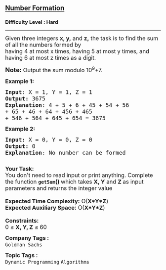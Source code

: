 <h2><a href="https://www.geeksforgeeks.org/problems/number-formation3506/1?page=1&difficulty=Hard&status=unsolved&sortBy=submissions">Number Formation</a></h2><h3>Difficulty Level : Hard</h3><hr><div class="problems_problem_content__Xm_eO"><p><span style="font-size:18px">Given three integers <strong>x, y,</strong> and <strong>z,</strong> the task is to find the sum of all the numbers formed by&nbsp;<br>
having 4 at most x times, having 5 at most y times, and having 6 at most z times as a digit.</span></p>

<p><span style="font-size:20px"><strong>Note: </strong></span><span style="font-size:18px">Output&nbsp;the sum modulo 10<sup>9</sup>+7.</span></p>

<p><span style="font-size:18px"><strong>Example 1:</strong></span></p>

<pre><span style="font-size:18px"><strong>Input</strong>: X = 1, Y = 1, Z = 1 
<strong>Output:</strong> 3675</span>
<span style="font-size:18px"><strong>Explanation</strong>: 4 + 5 + 6 + 45 + 54 + 56 
+ 65 + 46 + 64 + 456 + 465 
+ 546 + 564 + 645 + 654 = 3675</span></pre>

<div><span style="font-size:18px"><strong>Example 2:</strong></span></div>

<pre><span style="font-size:18px"><strong>Input: </strong>X = 0, Y = 0, Z = 0
<strong>Output: </strong>0
<strong>Explanation</strong>: No number can be formed</span></pre>

<p><br>
<span style="font-size:18px"><strong>Your Task:&nbsp;&nbsp;</strong><br>
You don't need to read input or print anything. Complete the function <strong><code>getSum</code>()&nbsp;</strong>which takes <strong>X, Y</strong> and <strong>Z </strong>as input parameters and returns the integer value<br>
<br>
<strong>Expected Time Complexity:</strong> O(<strong>X*Y*Z</strong>)<br>
<strong>Expected Auxiliary Space:</strong> O(<strong>X*Y*Z</strong>)<br>
<br>
<strong>Constraints:</strong><br>
0 ≤ <strong>X, Y, Z</strong> ≤ 60</span></p>
</div><p><span style=font-size:18px><strong>Company Tags : </strong><br><code>Goldman Sachs</code>&nbsp;<br><p><span style=font-size:18px><strong>Topic Tags : </strong><br><code>Dynamic Programming</code>&nbsp;<code>Algorithms</code>&nbsp;